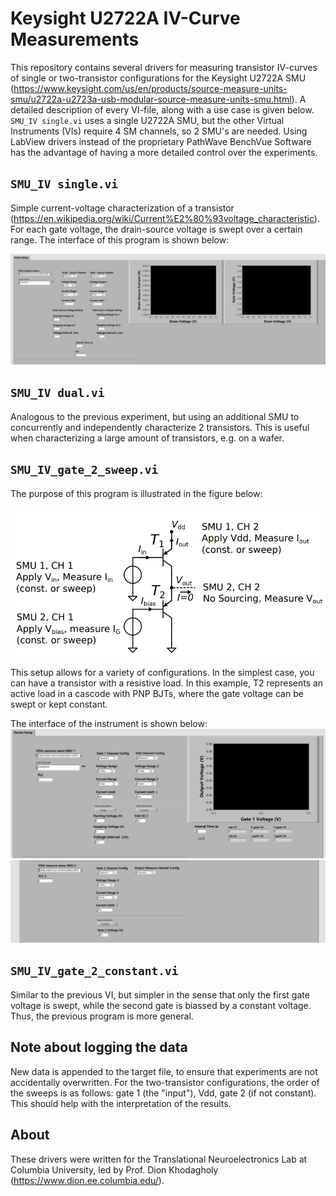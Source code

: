 # Keysight U2722A IV-Curve Measurements
This repository contains several drivers for measuring transistor IV-curves of single or two-transistor configurations for the Keysight U2722A SMU (https://www.keysight.com/us/en/products/source-measure-units-smu/u2722a-u2723a-usb-modular-source-measure-units-smu.html). A detailed description of every VI-file, along with a use case is given below. `SMU_IV single.vi` uses a single U2722A SMU, but the other Virtual Instruments (VIs) require 4 SM channels, so 2 SMU's are needed. Using LabView drivers instead of the proprietary PathWave BenchVue Software has the advantage of having a more detailed control over the experiments.

## `SMU_IV single.vi`
Simple current-voltage characterization of a transistor (https://en.wikipedia.org/wiki/Current%E2%80%93voltage_characteristic). For each gate voltage, the drain-source voltage is swept over a certain range. The interface of this program is shown below:

![](README_figs/IV%20single%20interface.PNG)
## `SMU_IV dual.vi`
Analogous to the previous experiment, but using an additional SMU to concurrently and independently characterize 2 transistors. This is useful when characterizing a large amount of transistors, e.g. on a wafer.

## `SMU_IV_gate_2_sweep.vi`
The purpose of this program is illustrated in the figure below:

![](README_figs/SMU_gate_2_constant%20illustration.PNG)

This setup allows for a variety of configurations. In the simplest case, you can have a transistor with a resistive load. In this example, T2 represents an active load in a cascode with PNP BJTs, where the gate voltage can be swept or kept constant.

The interface of the instrument is shown below:
![](README_figs/IV%20arbitrary%20interface%201.PNG)
![](README_figs/IV%20arbitrary%20interface%202.PNG)

## `SMU_IV_gate_2_constant.vi`
Similar to the previous VI, but simpler in the sense that only the first gate voltage is swept, while the second gate is biassed by a constant voltage. Thus, the previous program is more general.

## Note about logging the data
New data is appended to the target file, to ensure that experiments are not accidentally overwritten. For the two-transistor configurations, the order of the sweeps is as follows: gate 1 (the "input"), Vdd, gate 2 (if not constant). This should help with the interpretation of the results.

## About
These drivers were written for the Translational Neuroelectronics Lab at Columbia University, led by Prof. Dion Khodagholy (https://www.dion.ee.columbia.edu/).
